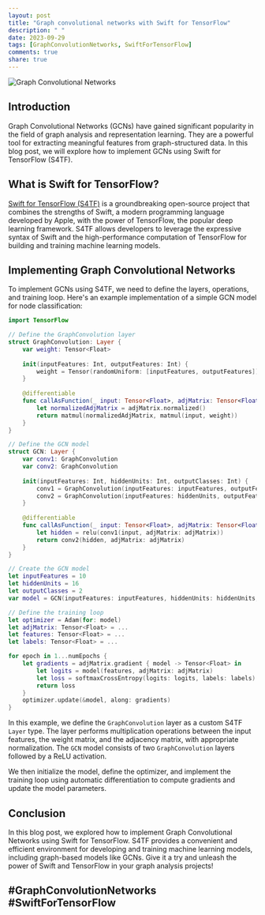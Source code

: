 ```yaml
---
layout: post
title: "Graph convolutional networks with Swift for TensorFlow"
description: " "
date: 2023-09-29
tags: [GraphConvolutionNetworks, SwiftForTensorFlow]
comments: true
share: true
---
```


![Graph Convolutional Networks](https://example.com/graphconvolutionalnetworks.png)

## Introduction

Graph Convolutional Networks (GCNs) have gained significant popularity in the field of graph analysis and representation learning. They are a powerful tool for extracting meaningful features from graph-structured data. In this blog post, we will explore how to implement GCNs using Swift for TensorFlow (S4TF).

## What is Swift for TensorFlow?

[Swift for TensorFlow (S4TF)](https://www.tensorflow.org/swift) is a groundbreaking open-source project that combines the strengths of Swift, a modern programming language developed by Apple, with the power of TensorFlow, the popular deep learning framework. S4TF allows developers to leverage the expressive syntax of Swift and the high-performance computation of TensorFlow for building and training machine learning models.

## Implementing Graph Convolutional Networks

To implement GCNs using S4TF, we need to define the layers, operations, and training loop. Here's an example implementation of a simple GCN model for node classification:

```swift
import TensorFlow

// Define the GraphConvolution layer
struct GraphConvolution: Layer {
    var weight: Tensor<Float>
    
    init(inputFeatures: Int, outputFeatures: Int) {
        weight = Tensor(randomUniform: [inputFeatures, outputFeatures])
    }
    
    @differentiable
    func callAsFunction(_ input: Tensor<Float>, adjMatrix: Tensor<Float>) -> Tensor<Float> {
        let normalizedAdjMatrix = adjMatrix.normalized()
        return matmul(normalizedAdjMatrix, matmul(input, weight))
    }
}

// Define the GCN model
struct GCN: Layer {
    var conv1: GraphConvolution
    var conv2: GraphConvolution
    
    init(inputFeatures: Int, hiddenUnits: Int, outputClasses: Int) {
        conv1 = GraphConvolution(inputFeatures: inputFeatures, outputFeatures: hiddenUnits)
        conv2 = GraphConvolution(inputFeatures: hiddenUnits, outputFeatures: outputClasses)
    }
    
    @differentiable
    func callAsFunction(_ input: Tensor<Float>, adjMatrix: Tensor<Float>) -> Tensor<Float> {
        let hidden = relu(conv1(input, adjMatrix: adjMatrix))
        return conv2(hidden, adjMatrix: adjMatrix)
    }
}

// Create the GCN model
let inputFeatures = 10
let hiddenUnits = 16
let outputClasses = 2
var model = GCN(inputFeatures: inputFeatures, hiddenUnits: hiddenUnits, outputClasses: outputClasses)

// Define the training loop
let optimizer = Adam(for: model)
let adjMatrix: Tensor<Float> = ...
let features: Tensor<Float> = ...
let labels: Tensor<Float> = ...

for epoch in 1...numEpochs {
    let gradients = adjMatrix.gradient { model -> Tensor<Float> in
        let logits = model(features, adjMatrix: adjMatrix)
        let loss = softmaxCrossEntropy(logits: logits, labels: labels)
        return loss
    }
    optimizer.update(&model, along: gradients)
}
```

In this example, we define the `GraphConvolution` layer as a custom S4TF `Layer` type. The layer performs multiplication operations between the input features, the weight matrix, and the adjacency matrix, with appropriate normalization. The `GCN` model consists of two `GraphConvolution` layers followed by a ReLU activation.

We then initialize the model, define the optimizer, and implement the training loop using automatic differentiation to compute gradients and update the model parameters.

## Conclusion

In this blog post, we explored how to implement Graph Convolutional Networks using Swift for TensorFlow. S4TF provides a convenient and efficient environment for developing and training machine learning models, including graph-based models like GCNs. Give it a try and unleash the power of Swift and TensorFlow in your graph analysis projects!

## #GraphConvolutionNetworks #SwiftForTensorFlow